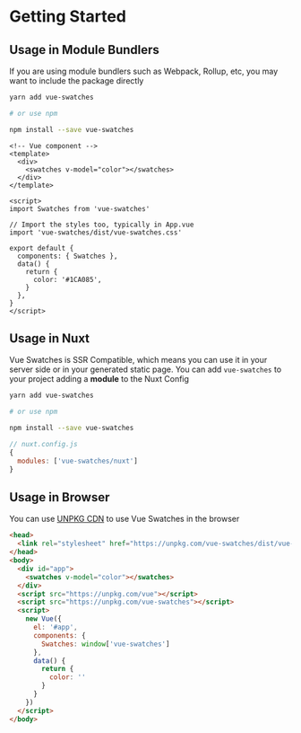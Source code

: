 # Getting Started

## Usage in Module Bundlers

If you are using module bundlers such as Webpack, Rollup, etc, you may want to include the package directly

```bash
yarn add vue-swatches

# or use npm

npm install --save vue-swatches
```

```vue
<!-- Vue component -->
<template>
  <div>
    <swatches v-model="color"></swatches>
  </div>
</template>

<script>
import Swatches from 'vue-swatches'

// Import the styles too, typically in App.vue
import 'vue-swatches/dist/vue-swatches.css'

export default {
  components: { Swatches },
  data() {
    return {
      color: '#1CA085',
    }
  },
}
</script>
```

## Usage in Nuxt

Vue Swatches is SSR Compatible, which means you can use it in your server side or in your generated static page. You can add `vue-swatches` to your project adding a **module** to the Nuxt Config

```bash
yarn add vue-swatches

# or use npm

npm install --save vue-swatches
```

```js
// nuxt.config.js
{
  modules: ['vue-swatches/nuxt']
}
```

## Usage in Browser

You can use [UNPKG CDN](https://unpkg.com/) to use Vue Swatches in the browser

```html
<head>
  <link rel="stylesheet" href="https://unpkg.com/vue-swatches/dist/vue-swatches.css">
</head>
<body>
  <div id="app">
    <swatches v-model="color"></swatches>
  </div>
  <script src="https://unpkg.com/vue"></script>
  <script src="https://unpkg.com/vue-swatches"></script>
  <script>
    new Vue({
      el: '#app',
      components: {
        Swatches: window['vue-swatches']
      },
      data() {
        return {
          color: ''
        }
      }
    })
  </script>
</body>
```
